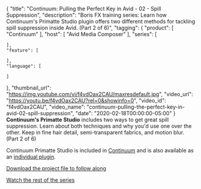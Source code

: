 {
  "title": "Continuum: Pulling the Perfect Key in Avid - 02 - Spill Suppression",
  "description": "Boris FX training series: Learn how Continuum's Primatte Studio plugin offers two different methods for tackling spill suppression inside Avid. (Part 2 of 6)",
  "tagging": {
    "product": [
      "Continuum"
    ],
    "host": [
      "Avid Media Composer"
    ],
    "series": [

    ],
    "feature": [

    ],
    "language": [

    ]
  },
  "thumbnail_url": "https://img.youtube.com/vi/f4vdOax2CAU/maxresdefault.jpg",
  "video_url": "https://youtu.be/f4vdOax2CAU?rel=0&showinfo=0",
  "video_id": "f4vdOax2CAU",
  "video_name": "continuum-pulling-the-perfect-key-in-avid-02-spill-suppression",
  "date": "2020-02-18T00:00:00-05:00"
}
**Continuum's Primatte Studio** includes two ways to get great spill suppression. Learn about both techniques and why you'd use one over the other. Keep in fine hair detail, semi-transparent fabrics, and motion blur. (Part 2 of 6)

Continuum Primatte Studio is included in [Continuum](https://borisfx.com/products/continuum/ "Boris FX Continuum") and is also available as an [individual plugin](https://borisfx.com/products/continuum-filters/primatte-studio/ "Boris FX Continuum Primatte Studio plugin").

<a href="http://bit.ly/2vhPqhk" target="_blank">Download the project file to follow along</a>

[Watch the rest of the series](https://borisfx.com/videos/?tags=category:Pulling%20the%20Perfect%20Key&search= "Boris FX - Pulling the Perfect Key training series")
